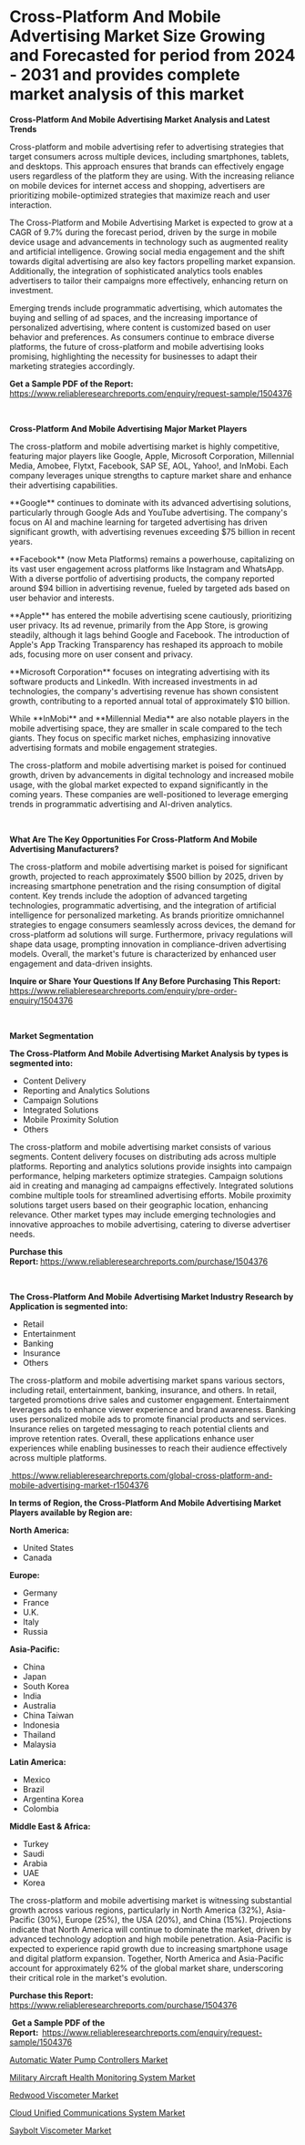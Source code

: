 <p><h1>Cross-Platform And Mobile Advertising Market Size Growing and Forecasted for period from 2024 - 2031 and provides complete market analysis of this market</h1></p><p><strong>Cross-Platform And Mobile Advertising Market Analysis and Latest Trends</strong></p>
<p><p>Cross-platform and mobile advertising refer to advertising strategies that target consumers across multiple devices, including smartphones, tablets, and desktops. This approach ensures that brands can effectively engage users regardless of the platform they are using. With the increasing reliance on mobile devices for internet access and shopping, advertisers are prioritizing mobile-optimized strategies that maximize reach and user interaction.</p><p>The Cross-Platform and Mobile Advertising Market is expected to grow at a CAGR of 9.7% during the forecast period, driven by the surge in mobile device usage and advancements in technology such as augmented reality and artificial intelligence. Growing social media engagement and the shift towards digital advertising are also key factors propelling market expansion. Additionally, the integration of sophisticated analytics tools enables advertisers to tailor their campaigns more effectively, enhancing return on investment.</p><p>Emerging trends include programmatic advertising, which automates the buying and selling of ad spaces, and the increasing importance of personalized advertising, where content is customized based on user behavior and preferences. As consumers continue to embrace diverse platforms, the future of cross-platform and mobile advertising looks promising, highlighting the necessity for businesses to adapt their marketing strategies accordingly.</p></p>
<p><strong>Get a Sample PDF of the Report:&nbsp;</strong> <a href="https://www.reliableresearchreports.com/enquiry/request-sample/1504376?utm_campaign=11&utm_medium=2&utm_source=Github&utm_content=ia&utm_term=27122024&utm_id=cross-platform-and-mobile-advertising">https://www.reliableresearchreports.com/enquiry/request-sample/1504376</a></p>
<p>&nbsp;</p>
<p><strong>Cross-Platform And Mobile Advertising Major Market Players</strong></p>
<p><p>The cross-platform and mobile advertising market is highly competitive, featuring major players like Google, Apple, Microsoft Corporation, Millennial Media, Amobee, Flytxt, Facebook, SAP SE, AOL, Yahoo!, and InMobi. Each company leverages unique strengths to capture market share and enhance their advertising capabilities.</p><p>**Google** continues to dominate with its advanced advertising solutions, particularly through Google Ads and YouTube advertising. The company's focus on AI and machine learning for targeted advertising has driven significant growth, with advertising revenues exceeding $75 billion in recent years.</p><p>**Facebook** (now Meta Platforms) remains a powerhouse, capitalizing on its vast user engagement across platforms like Instagram and WhatsApp. With a diverse portfolio of advertising products, the company reported around $94 billion in advertising revenue, fueled by targeted ads based on user behavior and interests.</p><p>**Apple** has entered the mobile advertising scene cautiously, prioritizing user privacy. Its ad revenue, primarily from the App Store, is growing steadily, although it lags behind Google and Facebook. The introduction of Apple's App Tracking Transparency has reshaped its approach to mobile ads, focusing more on user consent and privacy.</p><p>**Microsoft Corporation** focuses on integrating advertising with its software products and LinkedIn. With increased investments in ad technologies, the company's advertising revenue has shown consistent growth, contributing to a reported annual total of approximately $10 billion.</p><p>While **InMobi** and **Millennial Media** are also notable players in the mobile advertising space, they are smaller in scale compared to the tech giants. They focus on specific market niches, emphasizing innovative advertising formats and mobile engagement strategies.</p><p>The cross-platform and mobile advertising market is poised for continued growth, driven by advancements in digital technology and increased mobile usage, with the global market expected to expand significantly in the coming years. These companies are well-positioned to leverage emerging trends in programmatic advertising and AI-driven analytics.</p></p>
<p>&nbsp;</p>
<p><strong>What Are The Key Opportunities For Cross-Platform And Mobile Advertising Manufacturers?</strong></p>
<p><p>The cross-platform and mobile advertising market is poised for significant growth, projected to reach approximately $500 billion by 2025, driven by increasing smartphone penetration and the rising consumption of digital content. Key trends include the adoption of advanced targeting technologies, programmatic advertising, and the integration of artificial intelligence for personalized marketing. As brands prioritize omnichannel strategies to engage consumers seamlessly across devices, the demand for cross-platform ad solutions will surge. Furthermore, privacy regulations will shape data usage, prompting innovation in compliance-driven advertising models. Overall, the market's future is characterized by enhanced user engagement and data-driven insights.</p></p>
<p><strong>Inquire or Share Your Questions If Any Before Purchasing This Report:</strong> <a href="https://www.reliableresearchreports.com/enquiry/pre-order-enquiry/1504376?utm_campaign=11&utm_medium=2&utm_source=Github&utm_content=ia&utm_term=27122024&utm_id=cross-platform-and-mobile-advertising">https://www.reliableresearchreports.com/enquiry/pre-order-enquiry/1504376</a></p>
<p>&nbsp;</p>
<p><strong>Market Segmentation</strong></p>
<p><strong>The Cross-Platform And Mobile Advertising Market Analysis by types is segmented into:</strong></p>
<p><ul><li>Content Delivery</li><li>Reporting and Analytics Solutions</li><li>Campaign Solutions</li><li>Integrated Solutions</li><li>Mobile Proximity Solution</li><li>Others</li></ul></p>
<p><p>The cross-platform and mobile advertising market consists of various segments. Content delivery focuses on distributing ads across multiple platforms. Reporting and analytics solutions provide insights into campaign performance, helping marketers optimize strategies. Campaign solutions aid in creating and managing ad campaigns effectively. Integrated solutions combine multiple tools for streamlined advertising efforts. Mobile proximity solutions target users based on their geographic location, enhancing relevance. Other market types may include emerging technologies and innovative approaches to mobile advertising, catering to diverse advertiser needs.</p></p>
<p><strong>Purchase this Report:&nbsp;</strong><a href="https://www.reliableresearchreports.com/purchase/1504376?utm_campaign=11&utm_medium=2&utm_source=Github&utm_content=ia&utm_term=27122024&utm_id=cross-platform-and-mobile-advertising">https://www.reliableresearchreports.com/purchase/1504376</a></p>
<p>&nbsp;</p>
<p><strong>The Cross-Platform And Mobile Advertising Market Industry Research by Application is segmented into:</strong></p>
<p><ul><li>Retail</li><li>Entertainment</li><li>Banking</li><li>Insurance</li><li>Others</li></ul></p>
<p><p>The cross-platform and mobile advertising market spans various sectors, including retail, entertainment, banking, insurance, and others. In retail, targeted promotions drive sales and customer engagement. Entertainment leverages ads to enhance viewer experience and brand awareness. Banking uses personalized mobile ads to promote financial products and services. Insurance relies on targeted messaging to reach potential clients and improve retention rates. Overall, these applications enhance user experiences while enabling businesses to reach their audience effectively across multiple platforms.</p></p>
<p><a href="https://www.reliableresearchreports.com/global-cross-platform-and-mobile-advertising-market-r1504376?utm_campaign=11&utm_medium=2&utm_source=Github&utm_content=ia&utm_term=27122024&utm_id=cross-platform-and-mobile-advertising">&nbsp;https://www.reliableresearchreports.com/global-cross-platform-and-mobile-advertising-market-r1504376</a></p>
<p><strong>In terms of Region, the Cross-Platform And Mobile Advertising Market Players available by Region are:</strong></p>
<p>
    <p> <strong> North America: </strong>
        <ul>
            <li>United States</li>
            <li>Canada</li>
        </ul>
        </p> 
    <p> <strong> Europe: </strong>
        <ul>
            <li>Germany</li>
            <li>France</li>
            <li>U.K.</li>
            <li>Italy</li>
            <li>Russia</li>
        </ul>
        </p> 
    <p> <strong> Asia-Pacific: </strong>
        <ul>
            <li>China</li>
            <li>Japan</li>
            <li>South Korea</li>
            <li>India</li>
            <li>Australia</li>
            <li>China Taiwan</li>
            <li>Indonesia</li>
            <li>Thailand</li>
            <li>Malaysia</li>
        </ul>
        </p> 
    <p> <strong> Latin America: </strong>
        <ul>
            <li>Mexico</li>
            <li>Brazil</li>
            <li>Argentina Korea</li>
            <li>Colombia</li>
        </ul>
        </p> 
    <p> <strong> Middle East & Africa: </strong>
        <ul>
            <li>Turkey</li>
            <li>Saudi</li>
            <li>Arabia</li>
            <li>UAE</li>
            <li>Korea</li>
        </ul>
    </p>
    </p>
<p><p>The cross-platform and mobile advertising market is witnessing substantial growth across various regions, particularly in North America (32%), Asia-Pacific (30%), Europe (25%), the USA (20%), and China (15%). Projections indicate that North America will continue to dominate the market, driven by advanced technology adoption and high mobile penetration. Asia-Pacific is expected to experience rapid growth due to increasing smartphone usage and digital platform expansion. Together, North America and Asia-Pacific account for approximately 62% of the global market share, underscoring their critical role in the market's evolution.</p></p>
<p><strong>Purchase this Report: </strong><a href="https://www.reliableresearchreports.com/purchase/1504376?utm_campaign=11&utm_medium=2&utm_source=Github&utm_content=ia&utm_term=27122024&utm_id=cross-platform-and-mobile-advertising">https://www.reliableresearchreports.com/purchase/1504376</a></p>
<p>&nbsp;<strong>Get a Sample PDF of the Report:&nbsp;&nbsp;</strong><a href="https://www.reliableresearchreports.com/enquiry/request-sample/1504376?utm_campaign=11&utm_medium=2&utm_source=Github&utm_content=ia&utm_term=27122024&utm_id=cross-platform-and-mobile-advertising">https://www.reliableresearchreports.com/enquiry/request-sample/1504376</a></p>
<p><strong></strong></p>
<p><p><a href="https://www.linkedin.com/pulse/global-automatic-water-pump-controllers-market-analysis-d6xmf?utm_campaign=11&utm_medium=2&utm_source=Github&utm_content=ia&utm_term=27122024&utm_id=cross-platform-and-mobile-advertising">Automatic Water Pump Controllers Market</a></p><p><a href="https://github.com/ChiragRp1/Market-Research-Report-List-6/blob/main/military-aircraft-health-monitoring-system-market.md?utm_campaign=11&utm_medium=2&utm_source=Github&utm_content=ia&utm_term=27122024&utm_id=cross-platform-and-mobile-advertising">Military Aircraft Health Monitoring System Market</a></p><p><a href="https://www.linkedin.com/pulse/future-revenue-demand-forecast-redwood-viscometer-industry-v9bef?utm_campaign=11&utm_medium=2&utm_source=Github&utm_content=ia&utm_term=27122024&utm_id=cross-platform-and-mobile-advertising">Redwood Viscometer Market</a></p><p><a href="https://github.com/gukenneth26571/Market-Research-Report-List-1/blob/main/cloud-unified-communications-system-market.md?utm_campaign=11&utm_medium=2&utm_source=Github&utm_content=ia&utm_term=27122024&utm_id=cross-platform-and-mobile-advertising">Cloud Unified Communications System Market</a></p><p><a href="https://www.linkedin.com/pulse/saybolt-viscometer-market-analysis-report-2024-2031-share-xnehf?utm_campaign=11&utm_medium=2&utm_source=Github&utm_content=ia&utm_term=27122024&utm_id=cross-platform-and-mobile-advertising">Saybolt Viscometer Market</a></p></p>